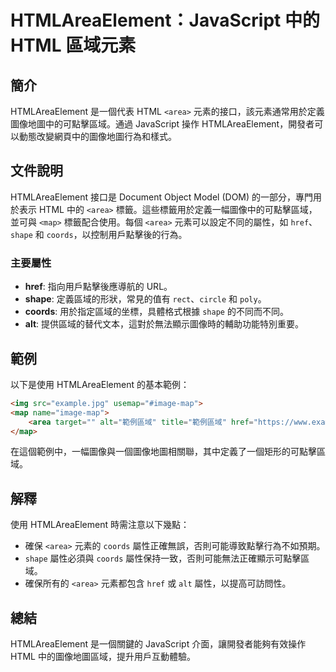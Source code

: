 <!--
Meta Description: # HTMLAreaElement：JavaScript 中的 HTML 區域元素 ## 簡介 HTMLAreaElement 是一個代表 HTML `<area>` 元素的接口，該元素通常用於定義圖像地圖中的可點擊區域。通過 JavaScript 操作 HTMLAreaElement，開發者可以動...
Meta Keywords: htmlareaelement, area, html, map, shape
-->

# HTMLAreaElement：JavaScript 中的 HTML 區域元素

## 簡介
HTMLAreaElement 是一個代表 HTML `<area>` 元素的接口，該元素通常用於定義圖像地圖中的可點擊區域。通過 JavaScript 操作 HTMLAreaElement，開發者可以動態改變網頁中的圖像地圖行為和樣式。

## 文件說明
HTMLAreaElement 接口是 Document Object Model (DOM) 的一部分，專門用於表示 HTML 中的 `<area>` 標籤。這些標籤用於定義一幅圖像中的可點擊區域，並可與 `<map>` 標籤配合使用。每個 `<area>` 元素可以設定不同的屬性，如 `href`、`shape` 和 `coords`，以控制用戶點擊後的行為。

### 主要屬性
- **href**: 指向用戶點擊後應導航的 URL。
- **shape**: 定義區域的形狀，常見的值有 `rect`、`circle` 和 `poly`。
- **coords**: 用於指定區域的坐標，具體格式根據 `shape` 的不同而不同。
- **alt**: 提供區域的替代文本，這對於無法顯示圖像時的輔助功能特別重要。

## 範例
以下是使用 HTMLAreaElement 的基本範例：

```html
<img src="example.jpg" usemap="#image-map">
<map name="image-map">
    <area target="" alt="範例區域" title="範例區域" href="https://www.example.com" coords="34,44,270,350" shape="rect">
</map>
```

在這個範例中，一幅圖像與一個圖像地圖相關聯，其中定義了一個矩形的可點擊區域。

## 解釋
使用 HTMLAreaElement 時需注意以下幾點：
- 確保 `<area>` 元素的 `coords` 屬性正確無誤，否則可能導致點擊行為不如預期。
- `shape` 屬性必須與 `coords` 屬性保持一致，否則可能無法正確顯示可點擊區域。
- 確保所有的 `<area>` 元素都包含 `href` 或 `alt` 屬性，以提高可訪問性。

## 總結
HTMLAreaElement 是一個關鍵的 JavaScript 介面，讓開發者能夠有效操作 HTML 中的圖像地圖區域，提升用戶互動體驗。